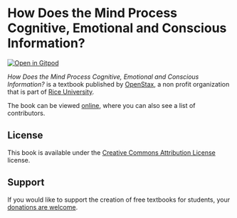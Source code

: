 # How Does the Mind Process Cognitive, Emotional and Conscious Information?

[![Open in Gitpod](https://gitpod.io/button/open-in-gitpod.svg)](https://gitpod.io/from-referrer/)

_How Does the Mind Process Cognitive, Emotional and Conscious Information?_ is a textbook published by [OpenStax](https://openstax.org/), a non profit organization that is part of [Rice University](https://www.rice.edu/).

The book can be viewed [online](https://github.com/cnx-user-books/cnxbook-how-does-the-mind-process-cognitive-emotional-and-conscious-information/releases/latest), where you can also see a list of contributors.

## License
This book is available under the [Creative Commons Attribution License](./LICENSE) license.

## Support
If you would like to support the creation of free textbooks for students, your [donations are welcome](https://riceconnect.rice.edu/donation/support-openstax-banner).
